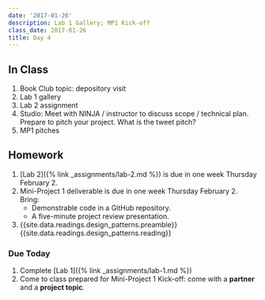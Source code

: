 ```yaml
---
date: '2017-01-26'
description: Lab 1 Gallery; MP1 Kick-off
class_date: 2017-01-26
title: Day 4
---
```


## In Class

1. Book Club topic: depository visit
2. Lab 1 gallery
3. Lab 2 assignment
4. Studio: Meet with NINJA / instructor to discuss scope / technical plan. Prepare to pitch your project. What is the tweet pitch?
5. MP1 pitches

## Homework

1. [Lab 2]({% link _assignments/lab-2.md %}) is due in one week Thursday February 2.
2. Mini-Project 1 deliverable is due in one week Thursday February 2. Bring:
   * Demonstrable code in a GitHub repository.
   * A five-minute project review presentation.
3. {{site.data.readings.design_patterns.preamble}} {{site.data.readings.design_patterns.reading}}

### Due Today

1. Complete [Lab 1]({% link _assignments/lab-1.md %})
2. Come to class prepared for Mini-Project 1 Kick-off: come with a **partner** and a **project topic**.
